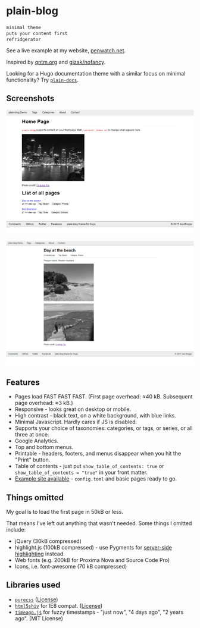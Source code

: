 # plain-blog

    minimal theme
    puts your content first
    refridgerator

See a live example at my website, [penwatch.net](//penwatch.net/).

Inspired by [qntm.org](//qntm.org) and [gizak/nofancy](https://github.com/gizak/nofancy).

Looking for a Hugo documentation theme with a similar focus on minimal functionality? Try [`plain-docs`](//github.com/LiaungYip/plain-docs/).

## Screenshots

![](https://raw.githubusercontent.com/LiaungYip/plain-blog/master/images/tn.png)

![](https://raw.githubusercontent.com/LiaungYip/plain-blog/master/images/screenshot.png)

## Features

* Pages load FAST FAST FAST. (First page overhead: ≈40 kB. Subsequent page overhead: ≈3 kB.)
* Responsive - looks great on desktop or mobile.
* High contrast - black text, on a white background, with blue links.
* Minimal Javascript. Hardly cares if JS is disabled.
* Supports your choice of taxonomies: categories, or tags, or series, or all three at once.
* Google Analytics.
* Top and bottom menus.
* Printable - headers, footers, and menus disappear when you hit the "Print" button.
* Table of contents - just put `show_table_of_contents: true` or `show_table_of_contents = "true"` in your front matter.
* [Example site available](https://github.com/LiaungYip/plain-blog-example) - `config.toml` and basic pages ready to go.

## Things omitted

My goal is to load the first page in 50kB or less.

That means I've left out anything that wasn't needed. Some things I omitted include:

* jQuery (30kB compressed)
* highlight.js (100kB compressed) - use Pygments for [server-side highlighting](https://gohugo.io/extras/highlighting/) instead.
* Web fonts (e.g. 200kB for Proxima Nova and Source Code Pro)
* Icons, i.e. font-awesome (70 kB compressed)

## Libraries used

* [`purecss`](https://purecss.io/) ([License](https://github.com/yahoo/pure/blob/master/LICENSE.md))
* [`html5shiv`](https://github.com/aFarkas/html5shiv) for IE8 compat. ([License](https://github.com/aFarkas/html5shiv/blob/master/MIT%20and%20GPL2%20licenses.md))
* [`timeago.js`](https://github.com/hustcc/timeago.js) for fuzzy timestamps - "just now", "4 days ago", "2 years ago". (MIT License)
